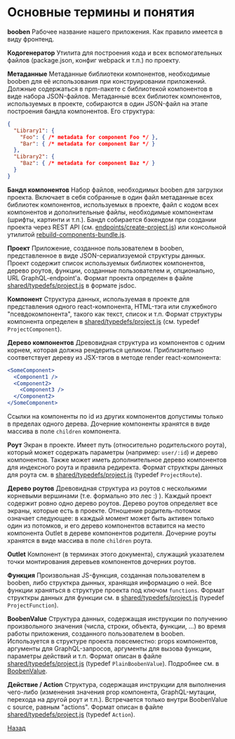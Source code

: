# Основные термины и понятия
**booben** Рабочее название нашего приложения. Как правило имеется в виду
фронтенд.

**Кодогенератор** Утилита для построения кода и всех вспомогательных файлов
(package.json, конфиг webpack и т.п.) по проекту.

**Метаданные** Метаданные библиотеки компонентов, необходимые booben для её
использования при конструировании приложений. Должные содержаться в npm-пакете
с библиотекой компонентов в виде набора JSON-файлов. Метаданные всех библиотек
компонентов, используемых в проекте, собираются в один JSON-файл на этапе
построения бандла компонентов. Его структура:
```json
{
  "Library1": {
    "Foo": { /* metadata for component Foo */ },
    "Bar": { /* metadata for component Bar */ }
  },
  "Library2": {
    "Baz": { /* metadata for component Baz */ }
  }
}
```

**Бандл компонентов** Набор файлов, необходимых booben для загрузки проекта.
Включает в себя собранные в один файл метаданные всех библиотек компонентов,
используемых в проекте, файл с кодом всех компонентов и дополнительные файлы,
необходимые компонентам (шрифты, картинти и т.п.). Бандл собирается бэкендом при
создании проекта через REST API (см.
[endpoints/create-project.js](../endpoints/create-project.js)) или консольной
утилитой [rebuild-components-bundle.js](../rebuild-components-bundle.js).

**Проект** Приложение, созданное пользователем в booben, представленное в виде
JSON-сериализуемой структуры данных. Проект содержит список используемых
библиотек компонентов, дерево роутов, функции, созданные пользователем и,
опционально, URL GraphQL-endpoint'а. Формат проекта определен в файле
[shared/typedefs/project.js](../shared/typedefs/project.js) в формате jsdoc.

**Компонент** Структура данных, используемая в проекте для представления одного
react-компонента, HTML-тэга или служебного "псевдокомпонента", такого как текст,
список и т.п. Формат структуры компонента определен в
[shared/typedefs/project.js](../shared/typedefs/project.js) (см. typedef
`ProjectComponent`).

**Дерево компонентов** Древовидная структура из компонентов с одним корнем,
которая должна рендериться целиком. Приблизительно соответствует дереву из
JSX-тэгов в методе render react-компонента:
```jsx harmony
<SomeComponent>
  <Component1 />
  <Component2>
    <Component3 />
  </Component2>   
</SomeComponent>
```
Ссылки на компоненты по id из других компонентов допустимы только в пределах
одного дерева. Дочерние компоненты хранятся в виде массива в поле `children`
компонента.

**Роут** Экран в проекте. Имеет путь (относительно родительского роута),
который может содержать параметры (например: `user/:id`) и дерево компонентов.
Также может иметь дополнительное дерево компонентов для индексного роута и
правила редиректа. Формат структкры данных для роута см. в
[shared/typedefs/project.js](../shared/typedefs/project.js) (typedef
`ProjectRoute`).

**Дерево роутов** Древовидная структура из роутов с несколькими корневыми
вершинами (т.е. формально это лес :) ). Каждый проект содержит ровно одно дерево
роутов. Дерево роутов определяет все экраны, которые есть в проекте. Отношение
родитель-потомок означает следующее: в каждый момент может быть активен только
один из потомков, и его дерево компонентов вставится на место компонента Outlet
в дереве компонентов родителя. Дочерние роуты хранятся в виде массива в поле
`children` роута.

**Outlet** Компонент (в терминах этого документа), служащий указателем точки
монтирования деревьев компонентов дочерних роутов.

**Функция** Произвольная JS-функция, созданная пользователем в booben, либо
структкра дынных, хранящая информацию о ней. Все функции храняться в структуре
проекта под ключом `functions`. Формат структкры данных для функции см. в
[shared/typedefs/project.js](../shared/typedefs/project.js) (typedef
`ProjectFunction`).

**BoobenValue** Структура данных, содержащая инструкции по получению произвольного
значения (числа, строки, объекта, функции, ...) во время работы приложения,
созданного пользователем в booben. Используется в структуре
проекта повсеместно: props компонентов, аргументы для GraphQL-запросов,
аргументы для вызова функции, параметры действий и т.п. Формат описан в файле 
[shared/typedefs/project.js](../shared/typedefs/project.js) (typedef
`PlainBoobenValue`). Подробнее см. в [BoobenValue](./booben-values.md).

**Действие / Action** Структура, содержащая инструкции для выполнения чего-либо
(изменения значения prop компонента, GraphQL-мутации, перехода на другой роут и
т.п.). Встречается только внутри BoobenValue с source, равным "actions". Формат
описан в файле 
[shared/typedefs/project.js](../shared/typedefs/project.js) (typedef `Action`).


[Назад](./index.md)
